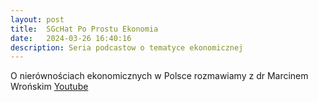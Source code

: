 ```yaml
---
layout: post
title:  SGcHat Po Prostu Ekonomia
date:   2024-03-26 16:40:16
description: Seria podcastow o tematyce ekonomicznej
---
```


O nierównościach ekonomicznych w Polsce rozmawiamy z dr Marcinem Wrońskim [Youtube](https://www.youtube.com/watch?v=ptquU3Zo4Pc) 



  
